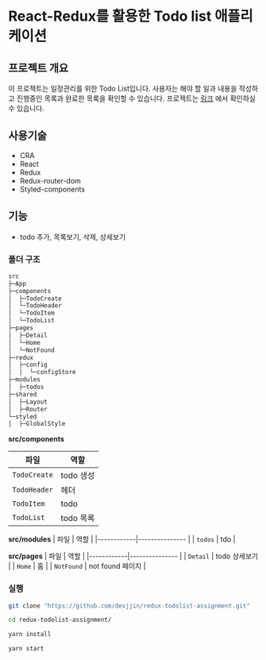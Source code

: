 

# React-Redux를 활용한 Todo list 애플리케이션

 ## 프로젝트 개요
  이 프로젝트는 일정관리를 위한 Todo List입니다. 사용자는 해야 할 일과 내용을 작성하고 진행중인 목록과 완료한 목록을 확인할 수 있습니다. 프로젝트는 [링크](https://todolist-assignment-2.vercel.app/) 에서 확인하실 수 있습니다.


## 사용기술
- CRA
- React
- Redux
- Redux-router-dom
- Styled-components


## 기능
- todo 추가, 목록보기, 삭제, 상세보기


### 폴더 구조
```markdown
src
├─App
├─components
│  ├─TodoCreate
│  └─TodoHeader
│  └─TodoItem
│  └─TodoList
├─pages
│  ├─Detail
│  └─Home
│  └─NotFound
├─redux
│  ├─config
│  │  └─configStore
├─modules
│  ├─todos
├─shared
│  ├─Layout
│  ├─Router
└─styled
│  ├─GlobalStyle

```

__src/components__

| 파일                  | 역할               |
|---------------------|------------------|
| `TodoCreate` | todo 생성   |
| `TodoHeader`  | 헤더         |
| `TodoItem`            |  todo               |
| `TodoList`  | todo 목록            |

__src/modules__
| 파일   | 역할            |
|------------|---------------   |
| `todos` | tdo                |


__src/pages__
| 파일   | 역할            |
|------------|---------------   |
| `Detail` | todo 상세보기 |
| `Home` | 홈               |
| `NotFound` | not found 페이지                |

###  실행
```bash
git clone "https://github.com/devjjin/redux-todolist-assignment.git"

cd redux-todolist-assignment/

yarn install 

yarn start
```

